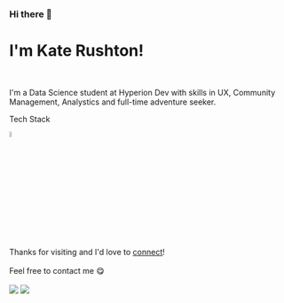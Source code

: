 ### Hi there 👋

# I'm Kate Rushton!
<br>

I'm a Data Science student at Hyperion Dev with skills in UX, Community Management, Analystics and full-time adventure seeker. 

Tech Stack

<picture>
  <source media="(prefers-color-scheme: dark)" srcset="https://brandslogos.com/wp-content/uploads/images/large/python-logo-1.png", width=5%>
  <source media="(prefers-color-scheme: light)" srcset="https://www.python.org/static/community_logos/python-logo-master-v3-TM.png", width=5%>
  <img alt="Shows the logo for python" src="https://www.python.org/static/community_logos/python-logo-master-v3-TM.png", width=5%>
</picture>
<br>

Thanks for visiting and I'd love to [connect](https://www.linkedin.com/in/krusht/)!
<br>
<br>
Feel free to contact me :yum:
<br>
<br>
<a href="https://linkedin.com/in/krusht" target="_blank"><img src="https://img.shields.io/badge/LinkedIn-krusht-informational"></a>
<a href="mailto:krushtie33@gmail.com"><img src="https://img.shields.io/badge/Email-krushtie33-orange"></a>
